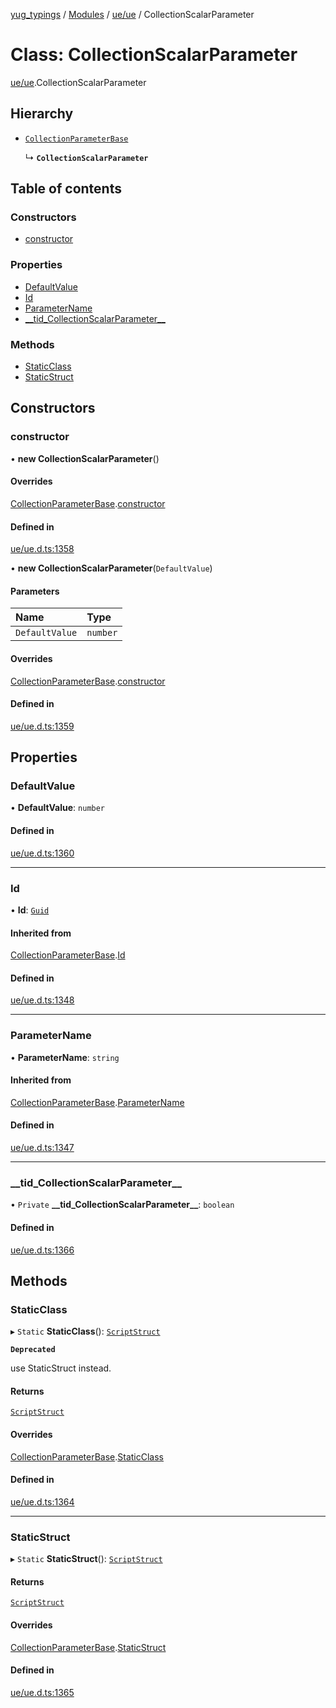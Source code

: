 [yug_typings](../README.md) / [Modules](../modules.md) / [ue/ue](../modules/ue_ue.md) / CollectionScalarParameter

# Class: CollectionScalarParameter

[ue/ue](../modules/ue_ue.md).CollectionScalarParameter

## Hierarchy

- [`CollectionParameterBase`](ue_ue.CollectionParameterBase.md)

  ↳ **`CollectionScalarParameter`**

## Table of contents

### Constructors

- [constructor](ue_ue.CollectionScalarParameter.md#constructor)

### Properties

- [DefaultValue](ue_ue.CollectionScalarParameter.md#defaultvalue)
- [Id](ue_ue.CollectionScalarParameter.md#id)
- [ParameterName](ue_ue.CollectionScalarParameter.md#parametername)
- [\_\_tid\_CollectionScalarParameter\_\_](ue_ue.CollectionScalarParameter.md#__tid_collectionscalarparameter__)

### Methods

- [StaticClass](ue_ue.CollectionScalarParameter.md#staticclass)
- [StaticStruct](ue_ue.CollectionScalarParameter.md#staticstruct)

## Constructors

### constructor

• **new CollectionScalarParameter**()

#### Overrides

[CollectionParameterBase](ue_ue.CollectionParameterBase.md).[constructor](ue_ue.CollectionParameterBase.md#constructor)

#### Defined in

[ue/ue.d.ts:1358](https://github.com/YugMetaverse/yug_typings/blob/25cad34/ue/ue.d.ts#L1358)

• **new CollectionScalarParameter**(`DefaultValue`)

#### Parameters

| Name | Type |
| :------ | :------ |
| `DefaultValue` | `number` |

#### Overrides

[CollectionParameterBase](ue_ue.CollectionParameterBase.md).[constructor](ue_ue.CollectionParameterBase.md#constructor)

#### Defined in

[ue/ue.d.ts:1359](https://github.com/YugMetaverse/yug_typings/blob/25cad34/ue/ue.d.ts#L1359)

## Properties

### DefaultValue

• **DefaultValue**: `number`

#### Defined in

[ue/ue.d.ts:1360](https://github.com/YugMetaverse/yug_typings/blob/25cad34/ue/ue.d.ts#L1360)

___

### Id

• **Id**: [`Guid`](ue_ue_s.Guid.md)

#### Inherited from

[CollectionParameterBase](ue_ue.CollectionParameterBase.md).[Id](ue_ue.CollectionParameterBase.md#id)

#### Defined in

[ue/ue.d.ts:1348](https://github.com/YugMetaverse/yug_typings/blob/25cad34/ue/ue.d.ts#L1348)

___

### ParameterName

• **ParameterName**: `string`

#### Inherited from

[CollectionParameterBase](ue_ue.CollectionParameterBase.md).[ParameterName](ue_ue.CollectionParameterBase.md#parametername)

#### Defined in

[ue/ue.d.ts:1347](https://github.com/YugMetaverse/yug_typings/blob/25cad34/ue/ue.d.ts#L1347)

___

### \_\_tid\_CollectionScalarParameter\_\_

• `Private` **\_\_tid\_CollectionScalarParameter\_\_**: `boolean`

#### Defined in

[ue/ue.d.ts:1366](https://github.com/YugMetaverse/yug_typings/blob/25cad34/ue/ue.d.ts#L1366)

## Methods

### StaticClass

▸ `Static` **StaticClass**(): [`ScriptStruct`](ue_ue.ScriptStruct.md)

**`Deprecated`**

use StaticStruct instead.

#### Returns

[`ScriptStruct`](ue_ue.ScriptStruct.md)

#### Overrides

[CollectionParameterBase](ue_ue.CollectionParameterBase.md).[StaticClass](ue_ue.CollectionParameterBase.md#staticclass)

#### Defined in

[ue/ue.d.ts:1364](https://github.com/YugMetaverse/yug_typings/blob/25cad34/ue/ue.d.ts#L1364)

___

### StaticStruct

▸ `Static` **StaticStruct**(): [`ScriptStruct`](ue_ue.ScriptStruct.md)

#### Returns

[`ScriptStruct`](ue_ue.ScriptStruct.md)

#### Overrides

[CollectionParameterBase](ue_ue.CollectionParameterBase.md).[StaticStruct](ue_ue.CollectionParameterBase.md#staticstruct)

#### Defined in

[ue/ue.d.ts:1365](https://github.com/YugMetaverse/yug_typings/blob/25cad34/ue/ue.d.ts#L1365)
